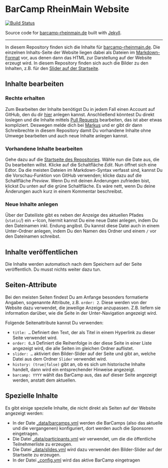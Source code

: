 # BarCamp RheinMain Website

[![Build Status](https://travis-ci.org/BCRM/static.svg?branch=master)](https://travis-ci.org/BCRM/static)

Source code for [barcamp-rheinmain.de](https://barcamp-rheinmain.de/) built with [Jekyll](https://jekyllrb.com/).

----

In diesem Repository finden sich die Inhalte für [barcamp-rheinmain.de](https://barcamp-rheinmain.de/). Die einzelnen Inhalts-Seite der Website liegen dabei als Dateien im [Markdown-Format](http://daringfireball.net/projects/markdown/) vor, aus denen dann das HTML zur Darstellung auf der Website erzeugt wird. In diesem Repository finden sich auch die Bilder zu den Inhalten, z.B. für den [Slider auf der Startseite](/_data/slides.yml).

## Inhalte bearbeiten

### Rechte erhalten

Zum Bearbeiten der Inhalte benötigst Du in jedem Fall einen Account auf GitHub, den du dir [hier](https://github.com/signup/free) anlegen kannst. Anschließend könntest Du direkt loslegen und die Inhalte mittels [Pull Requests](https://help.github.com/articles/using-pull-requests) bearbeiten, das ist aber etwas kompliziert. Deswegen melde dich bei [Markus](https://github.com/coderbyheart/) und er gibt dir dann Schreibrechte in diesem Repository damit Du vorhandene Inhalte ohne Umwege bearbeiten und auch neue Inhalte anlegen kannst.

### Vorhandene Inhalte bearbeiten

Gehe dazu auf die [Startseite des Repositories](https://github.com/BCRM/static). Wähle nun die Date aus, die Du bearbeiten willst. Klicke auf die Schaltfläche *Edit*. Nun öffnet sich eine Edtor. Da die meisten Dateien im Markdown-Syntax verfasst sind, kannst Du die Vorschau-Funktion von GitHub verwenden; klicke dazu auf die Schaltfläche *Preview*. Wenn Du mit deinen Änderungen zufrieden bist, klickst Du unten auf die grüne Schaltfläche. Es wäre nett, wenn Du deine Änderungen auch kurz in einem Kommentar beschreibst.

### Neue Inhalte anlegen

Über der Dateiliste gibt es neben der Anzeige des aktuellen Pfades (`static`/) ein *+*-Icon, hiermit kannst Du eine neue Datei anlegen, indem Du den Dateinamen inkl. Endung angibst. Du kannst diese Datei auch in einem Unter-Ordner anlegen, indem Du den Namen des Ordner und einem `/` vor den Dateinamen schreibst.

## Inhalte veröffentlichen

Die Inhalte werden automatisch nach dem Speichern auf der Seite veröffentlich. Du musst nichts weiter dazu tun.

## Seiten-Attribute

Bei den meisten Seiten findest Du am Anfange besonders formatierte Angaben, sogenannte Attribute, z.B. `order: 2`. Diese werden von der Website dazu verwendet, die jeweilige Anzeige anzupassen. Z.B. liefern sie information darüber, wie die Seite in der Unter-Navigation angezeigt wird.

Folgende Seitenattribute kannst Du verwenden:

 * `title: …` Definiert den Text, der als Titel in einem Hyperlink zu dieser Seite verwendet wird.
 * `order: 0…9` Definiert die Reihenfolge in der diese Seite in einer Liste  angezeigt wird, die alle Seiten im gleichen Ordner auflistet.
 * `slider: …` aktiviert den Bilder-Slider auf der Seite und gibt an, welche Datei aus dem Ordner `Slider` verwendet wird. 
 * `history: (true|false)` gibt an, ob es sich um historische Inhalte handelt, dann wird ein entsprechender Hinweise angezeigt.
 * `barcamp: YYYY` wählt das BarCamp aus, das auf dieser Seite angezeigt werden, anstatt dem aktuellen.

## Spezielle Inhalte

Es gibt einige spezielle Inhalte, die nicht direkt als Seiten auf der Website angezeigt werden:

 * In der Date [\_data/barcamps.yml](_data/barcamps.yml) werden die BarCamps (also das aktuelle und die vergangenen) konfiguriert, dort werden auch die Sponsoren eingetragen.
 * Die Datei [\_data/participants.yml](/_data/participants.yml) wir verwendet, um die die öffentliche Teilnehmerliste zu erzeugen.
 * Die Datei [\_data/slides.yml](/_data/slides.yml) wird dazu verwendet den Bilder-Slider auf der Startseite zu erzeugen.
 * In der Datei [\_config.yml](/_config.yml) wird das aktive BarCamp eingetragen
